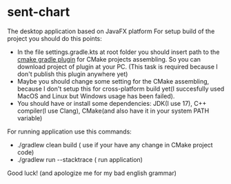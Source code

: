 # sent-chart
The desktop application based on JavaFX platform
For setup build of the project you should do this points:
- In the file settings.gradle.kts at root folder you should insert path to the [cmake gradle plugin](https://github.com/GloRRian55/cmake-gradle-plugin) for CMake projects assembling. So you can download project of plugin at your PC. (This task is required because I don't publish this plugin anywhere yet)
- Maybe you should change some setting for the CMake assembling, because I don't setup this for cross-platform build yet(I succesfully used MacOS and Linux but Windows usage has been failed).
- You should have or install some dependencies: JDK(I use 17), C++ compiler(I use Clang), CMake(and also have it in your system PATH variable)

For running application use this commands:
- ./gradlew clean build ( use if your have any change in CMake project code)
- ./gradlew run --stacktrace ( run application)

Good luck! (and apologize me for my bad english grammar)
